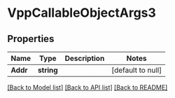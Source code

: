 # VppCallableObjectArgs3

## Properties
Name | Type | Description | Notes
------------ | ------------- | ------------- | -------------
**Addr** | **string** |  | [default to null]

[[Back to Model list]](../README.md#documentation-for-models) [[Back to API list]](../README.md#documentation-for-api-endpoints) [[Back to README]](../README.md)


